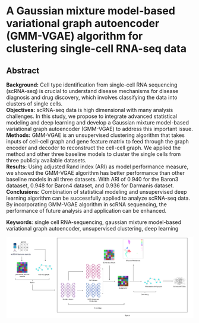 # A Gaussian mixture model-based variational graph autoencoder (GMM-VGAE) algorithm for clustering single-cell RNA-seq data
## Abstract
**Background:** Cell type identification from single-cell RNA sequencing (scRNA-seq) is crucial to understand disease mechanisms for disease diagnosis and drug discovery, which involves classifying the data into clusters of single cells. \
**Objectives:** scRNA-seq data is high dimensional with many analysis challenges. In this study, we propose to integrate advanced statistical modeling and deep learning and develop a Gaussian mixture model-based variational graph autoencoder (GMM-VGAE) to address this important issue.\
**Methods:** GMM-VGAE is an unsupervised clustering algorithm that takes inputs of cell-cell graph and gene feature matrix to feed through the graph encoder and decoder to reconstruct the cell-cell graph. We applied the method and other three baseline models to cluster the single cells from three publicly available datasets.\
**Results:** Using adjusted Rand index (ARI) as model performance measure, we showed the GMM-VGAE algorithm has better performance than other baseline models in all three datasets. With ARI of 0.940 for the Baron3 dataaset, 0.948 for Baron4 dataset, and 0.936 for Darmanis dataset.\
**Conclusions:** Combination of statistical modeling and unsupervised deep learning algorithm can be successfully applied to analyze scRNA-seq data. By incorporating GMM-VGAE algorithm in scRNA sequencing, the performance of future analysis and application can be enhanced.


**Keywords**: single cell RNA-sequencing, gaussian mixture model-based variational graph autoencoder, unsupervised clustering, deep learning

![archi](archi5.png)